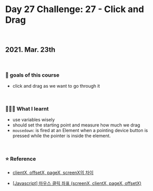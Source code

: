 # Day 27 Challenge: 27 - Click and Drag

<br>

## 2021. Mar. 23th

<br>

### 💙 goals of this course

- click and drag as we want to go through it

<br>

### 👩🏻‍💻 What I learnt

- use variables wisely
- should set the starting point and measure how much we drag
- `mousedown`: is fired at an Element when a pointing device button is pressed while the pointer is inside the element.

<br>

### ⭐️ Reference

- [clientX, offsetX, pageX, screenX의 차이](http://megaton111.cafe24.com/2016/11/29/clientx-offsetx-pagex-screenx%EC%9D%98-%EC%B0%A8%EC%9D%B4%EC%A0%90/)

- [[Javascript] 마우스 클릭 좌표 (screenX, clientX, pageX, offsetX)](https://hianna.tistory.com/493)
